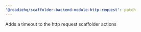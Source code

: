 ```yaml
---
'@roadiehq/scaffolder-backend-module-http-request': patch
---
```


Adds a timeout to the http request scaffolder actions
